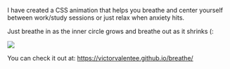 I have created a CSS animation that helps you breathe and center yourself between work/study sessions or just relax when anxiety hits.

Just breathe in as the inner circle grows and breathe out as it shrinks (:

![](https://media.giphy.com/media/fUBJPyhL4K3ejWx8Dg/giphy.gif)


You can check it out at:
https://victorvalentee.github.io/breathe/
